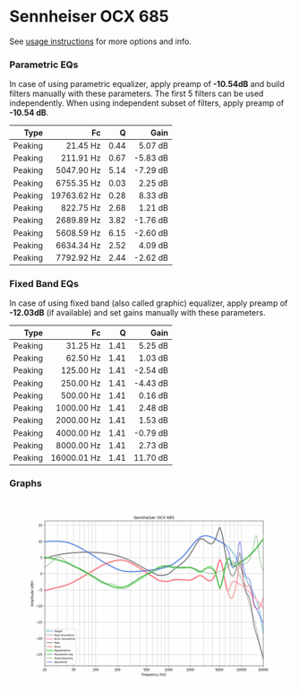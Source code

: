 # Sennheiser OCX 685
See [usage instructions](https://github.com/jaakkopasanen/AutoEq#usage) for more options and info.

### Parametric EQs
In case of using parametric equalizer, apply preamp of **-10.54dB** and build filters manually
with these parameters. The first 5 filters can be used independently.
When using independent subset of filters, apply preamp of **-10.54 dB**.

| Type    | Fc          |    Q | Gain     |
|--------:|------------:|-----:|---------:|
| Peaking | 21.45 Hz    | 0.44 | 5.07 dB  |
| Peaking | 211.91 Hz   | 0.67 | -5.83 dB |
| Peaking | 5047.90 Hz  | 5.14 | -7.29 dB |
| Peaking | 6755.35 Hz  | 0.03 | 2.25 dB  |
| Peaking | 19763.62 Hz | 0.28 | 8.33 dB  |
| Peaking | 822.75 Hz   | 2.68 | 1.21 dB  |
| Peaking | 2689.89 Hz  | 3.82 | -1.76 dB |
| Peaking | 5608.59 Hz  | 6.15 | -2.60 dB |
| Peaking | 6634.34 Hz  | 2.52 | 4.09 dB  |
| Peaking | 7792.92 Hz  | 2.44 | -2.62 dB |

### Fixed Band EQs
In case of using fixed band (also called graphic) equalizer, apply preamp of **-12.03dB**
(if available) and set gains manually with these parameters.

| Type    | Fc          |    Q | Gain     |
|--------:|------------:|-----:|---------:|
| Peaking | 31.25 Hz    | 1.41 | 5.25 dB  |
| Peaking | 62.50 Hz    | 1.41 | 1.03 dB  |
| Peaking | 125.00 Hz   | 1.41 | -2.54 dB |
| Peaking | 250.00 Hz   | 1.41 | -4.43 dB |
| Peaking | 500.00 Hz   | 1.41 | 0.16 dB  |
| Peaking | 1000.00 Hz  | 1.41 | 2.48 dB  |
| Peaking | 2000.00 Hz  | 1.41 | 1.53 dB  |
| Peaking | 4000.00 Hz  | 1.41 | -0.79 dB |
| Peaking | 8000.00 Hz  | 1.41 | 2.73 dB  |
| Peaking | 16000.01 Hz | 1.41 | 11.70 dB |

### Graphs
![](./Sennheiser%20OCX%20685.png)